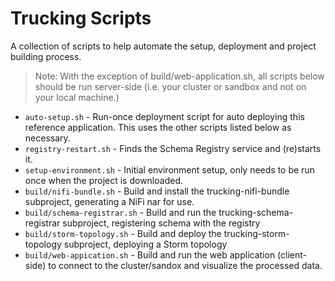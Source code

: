 # Trucking Scripts

A collection of scripts to help automate the setup, deployment and project building process.

> Note: With the exception of build/web-application.sh, all scripts below should be run server-side (i.e. your cluster or sandbox and not on your local machine.)

-   `auto-setup.sh` - Run-once deployment script for auto deploying this reference application.  This uses the other scripts listed below as necessary.
-   `registry-restart.sh` - Finds the Schema Registry service and (re)starts it.
-   `setup-environment.sh` - Initial environment setup, only needs to be run once when the project is downloaded.
-   `build/nifi-bundle.sh` - Build and install the trucking-nifi-bundle subproject, generating a NiFi nar for use.
-   `build/schema-registrar.sh` - Build and run the trucking-schema-registrar subproject, registering schema with the registry
-   `build/storm-topology.sh` - Build and deploy the trucking-storm-topology subproject, deploying a Storm topology
-   `build/web-appication.sh` - Build and run the web application (client-side) to connect to the cluster/sandox and visualize the processed data.
